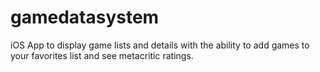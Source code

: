 # gamedatasystem
iOS App to display game lists and details with the ability to add games to your favorites list and see metacritic ratings.
